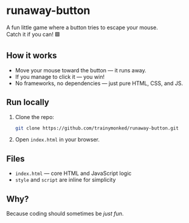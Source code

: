 # runaway-button

A fun little game where a button tries to escape your mouse.  
Catch it if you can! 🟩

## How it works

- Move your mouse toward the button — it runs away.
- If you manage to click it — you win!
- No frameworks, no dependencies — just pure HTML, CSS, and JS.

## Run locally

1. Clone the repo:
   ```bash
   git clone https://github.com/trainymonked/runaway-button.git
   ```
2. Open `index.html` in your browser.

## Files

- `index.html` — core HTML and JavaScript logic
- `style` and `script` are inline for simplicity

## Why?

Because coding should sometimes be _just fun_.
